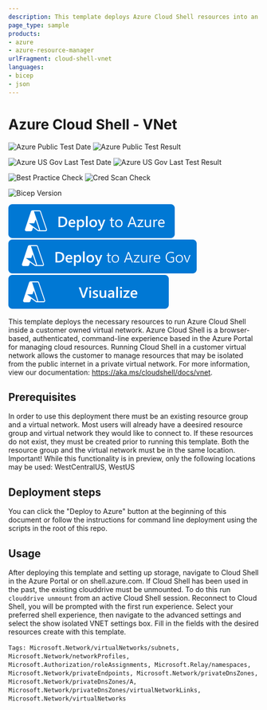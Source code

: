```yaml
---
description: This template deploys Azure Cloud Shell resources into an Azure virtual network.
page_type: sample
products:
- azure
- azure-resource-manager
urlFragment: cloud-shell-vnet
languages:
- bicep
- json
---
```

# Azure Cloud Shell - VNet

![Azure Public Test Date](https://azurequickstartsservice.blob.core.windows.net/badges/demos/cloud-shell-vnet/PublicLastTestDate.svg)
![Azure Public Test Result](https://azurequickstartsservice.blob.core.windows.net/badges/demos/cloud-shell-vnet/PublicDeployment.svg)

![Azure US Gov Last Test Date](https://azurequickstartsservice.blob.core.windows.net/badges/demos/cloud-shell-vnet/FairfaxLastTestDate.svg)
![Azure US Gov Last Test Result](https://azurequickstartsservice.blob.core.windows.net/badges/demos/cloud-shell-vnet/FairfaxDeployment.svg)

![Best Practice Check](https://azurequickstartsservice.blob.core.windows.net/badges/demos/cloud-shell-vnet/BestPracticeResult.svg)
![Cred Scan Check](https://azurequickstartsservice.blob.core.windows.net/badges/demos/cloud-shell-vnet/CredScanResult.svg)

![Bicep Version](https://azurequickstartsservice.blob.core.windows.net/badges/demos/cloud-shell-vnet/BicepVersion.svg)

[![Deploy To Azure](https://raw.githubusercontent.com/Azure/azure-quickstart-templates/master/1-CONTRIBUTION-GUIDE/images/deploytoazure.svg?sanitize=true)](https://portal.azure.com/#create/Microsoft.Template/uri/https%3A%2F%2Fraw.githubusercontent.com%2FAzure%2Fazure-quickstart-templates%2Fmaster%2Fdemos%2Fcloud-shell-vnet%2Fazuredeploy.json)
[![Deploy To Azure US Gov](https://raw.githubusercontent.com/Azure/azure-quickstart-templates/master/1-CONTRIBUTION-GUIDE/images/deploytoazuregov.svg?sanitize=true)](https://portal.azure.us/#create/Microsoft.Template/uri/https%3A%2F%2Fraw.githubusercontent.com%2FAzure%2Fazure-quickstart-templates%2Fmaster%2Fdemos%2Fcloud-shell-vnet%2Fazuredeploy.json)
[![Visualize](https://raw.githubusercontent.com/Azure/azure-quickstart-templates/master/1-CONTRIBUTION-GUIDE/images/visualizebutton.svg?sanitize=true)](http://armviz.io/#/?load=https%3A%2F%2Fraw.githubusercontent.com%2FAzure%2Fazure-quickstart-templates%2Fmaster%2Fdemos%2Fcloud-shell-vnet%2Fazuredeploy.json)

This template deploys the necessary resources to run Azure Cloud Shell inside a customer owned virtual network. Azure Cloud Shell is a browser-based, authenticated, command-line experience based in the Azure Portal for managing cloud resources. Running Cloud Shell in a customer virtual network allows the customer to manage resources that may be isolated from the public internet in a private virtual network. For more information, view our documentation: https://aka.ms/cloudshell/docs/vnet.

## Prerequisites

In order to use this deployment there must be an existing resource group and a virtual network. Most users will already have a deesired resource group and virtual network they would like to connect to. If these resources do not exist, they must be created prior to running this template. Both the resource group and the virtual network must be in the same location.
Important! While this functionality is in preview, only the following locations may be used: WestCentralUS, WestUS

## Deployment steps

You can click the "Deploy to Azure" button at the beginning of this document or follow the instructions for command line deployment using the scripts in the root of this repo.

## Usage

After deploying this template and setting up storage, navigate to Cloud Shell in the Azure Portal or on shell.azure.com.
If Cloud Shell has been used in the past, the existing clouddrive must be unmounted. To do this run `clouddrive unmount` from an active Cloud Shell session.
Reconnect to Cloud Shell, you will be prompted with the first run experience. Select your preferred shell experience, then navigate to the advanced settings and select the show isolated VNET settings box. Fill in the fields with the desired resources create with this template.

`Tags: Microsoft.Network/virtualNetworks/subnets, Microsoft.Network/networkProfiles, Microsoft.Authorization/roleAssignments, Microsoft.Relay/namespaces, Microsoft.Network/privateEndpoints, Microsoft.Network/privateDnsZones, Microsoft.Network/privateDnsZones/A, Microsoft.Network/privateDnsZones/virtualNetworkLinks, Microsoft.Network/virtualNetworks`
